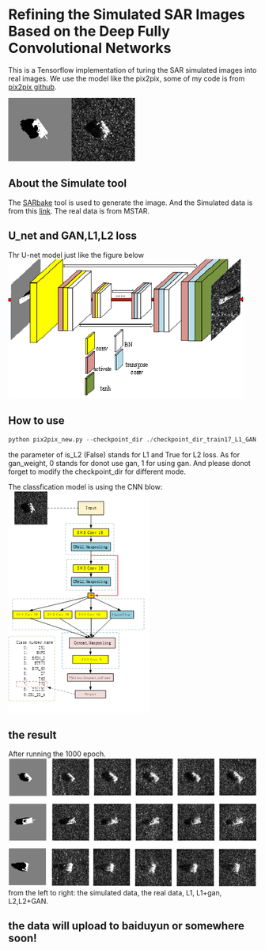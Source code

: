 # Refining the Simulated SAR Images Based on the Deep Fully Convolutional Networks
This is a Tensorflow implementation of turing the SAR simulated images into real images.
We use the model like the pix2pix, some of my code is from [pix2pix github](https://github.com/phillipi/pix2pix).


![image](https://github.com/wangzelong0663/my_refined_SAR/raw/master/image/1.png)<br>

## About the Simulate tool
The [SARbake](http://www2.compute.dtu.dk/~dmal/project.html) tool is used to generate the image. And the Simulated data is from this [link](https://data.mendeley.com/datasets/jxhsg8tj7g/2/files/34d52e09-4f9b-41b3-899f-29fa272c2d8e). The real data is from MSTAR.

## U_net and GAN,L1,L2 loss
Thr U-net model just like the figure below<br>
![image](https://github.com/wangzelong0663/my_refined_SAR/raw/master/image/2.png)<br>

## How to use
```python
python pix2pix_new.py --checkpoint_dir ./checkpoint_dir_train17_L1_GAN --is_L2 False --gan_weight 1
```
the parameter of is_L2 (False) stands for L1 and True for L2 loss. As for gan_weight, 0 stands for donot use gan, 1 for using gan. And please donot forget  to modify the checkpoint_dir for different mode.

The classfication model is using the CNN blow:
![image](https://github.com/wangzelong0663/my_refined_SAR/raw/master/image/3.png)<br>

## the result
After running the 1000 epoch.
![image](https://github.com/wangzelong0663/my_refined_SAR/raw/master/image/4.png)<br>
from the left to right: the simulated data, the real data, L1, L1+gan, L2,L2+GAN.

## the data will upload to baiduyun or somewhere soon!
